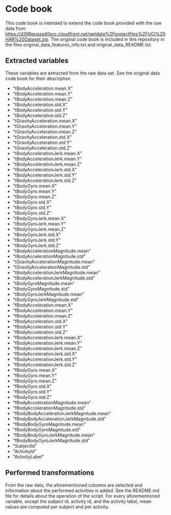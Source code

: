# Code book
This code book is intended to extend the code book provided with the raw data from <https://d396qusza40orc.cloudfront.net/getdata%2Fprojectfiles%2FUCI%20HAR%20Dataset.zip>.
The original code book is included in this repository in the files original\_data\_features\_info.txt and original\_data\_README.txt.

## Extracted variables
These variables are extracted from the raw data set. See the original data code book for their description
- "tBodyAcceleration.mean.X"
- "tBodyAcceleration.mean.Y"               
- "tBodyAcceleration.mean.Z"
- "tBodyAcceleration.std.X"                
- "tBodyAcceleration.std.Y"
- "tBodyAcceleration.std.Z"                
- "tGravityAcceleration.mean.X"
- "tGravityAcceleration.mean.Y"            
- "tGravityAcceleration.mean.Z"
- "tGravityAcceleration.std.X"             
- "tGravityAcceleration.std.Y"
- "tGravityAcceleration.std.Z"             
- "tBodyAccelerationJerk.mean.X"
- "tBodyAccelerationJerk.mean.Y"           
- "tBodyAccelerationJerk.mean.Z"
- "tBodyAccelerationJerk.std.X"            
- "tBodyAccelerationJerk.std.Y"
- "tBodyAccelerationJerk.std.Z"            
- "tBodyGyro.mean.X"
- "tBodyGyro.mean.Y"                       
- "tBodyGyro.mean.Z"
- "tBodyGyro.std.X"                        
- "tBodyGyro.std.Y"
- "tBodyGyro.std.Z"                        
- "tBodyGyroJerk.mean.X"
- "tBodyGyroJerk.mean.Y"                   
- "tBodyGyroJerk.mean.Z"
- "tBodyGyroJerk.std.X"                    
- "tBodyGyroJerk.std.Y"
- "tBodyGyroJerk.std.Z"                    
- "tBodyAccelerationMagnitude.mean"
- "tBodyAccelerationMagnitude.std"         
- "tGravityAccelerationMagnitude.mean"
- "tGravityAccelerationMagnitude.std"      
- "tBodyAccelerationJerkMagnitude.mean"
- "tBodyAccelerationJerkMagnitude.std"     
- "tBodyGyroMagnitude.mean"
- "tBodyGyroMagnitude.std"                 
- "tBodyGyroJerkMagnitude.mean"
- "tBodyGyroJerkMagnitude.std"             
- "fBodyAcceleration.mean.X"
- "fBodyAcceleration.mean.Y"               
- "fBodyAcceleration.mean.Z"
- "fBodyAcceleration.std.X"                
- "fBodyAcceleration.std.Y"
- "fBodyAcceleration.std.Z"                
- "fBodyAccelerationJerk.mean.X"
- "fBodyAccelerationJerk.mean.Y"           
- "fBodyAccelerationJerk.mean.Z"
- "fBodyAccelerationJerk.std.X"            
- "fBodyAccelerationJerk.std.Y"
- "fBodyAccelerationJerk.std.Z"            
- "fBodyGyro.mean.X"
- "fBodyGyro.mean.Y"                       
- "fBodyGyro.mean.Z"
- "fBodyGyro.std.X"                        
- "fBodyGyro.std.Y"
- "fBodyGyro.std.Z"                        
- "fBodyAccelerationMagnitude.mean"
- "fBodyAccelerationMagnitude.std"         
- "fBodyBodyAccelerationJerkMagnitude.mean"
- "fBodyBodyAccelerationJerkMagnitude.std" 
- "fBodyBodyGyroMagnitude.mean"
- "fBodyBodyGyroMagnitude.std"             
- "fBodyBodyGyroJerkMagnitude.mean"
- "fBodyBodyGyroJerkMagnitude.std"
- "SubjectId"
- "ActivityId"
- "ActivityLabel"

## Performed transformations
From the raw data, the aforementioned columns are selected and information about the performed activities is added. 
See the README.md file for details about the operation of the script.
For every aforementioned variable, except the subject id, activity id, and the activity label, mean values are computed per subject and per activity.